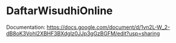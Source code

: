 # DaftarWisudhiOnline
Documentation: https://docs.google.com/document/d/1vn2L-W_2-dB8oK3Vohl2XBHF3BXdglz0JJp3gGzBGFM/edit?usp=sharing
